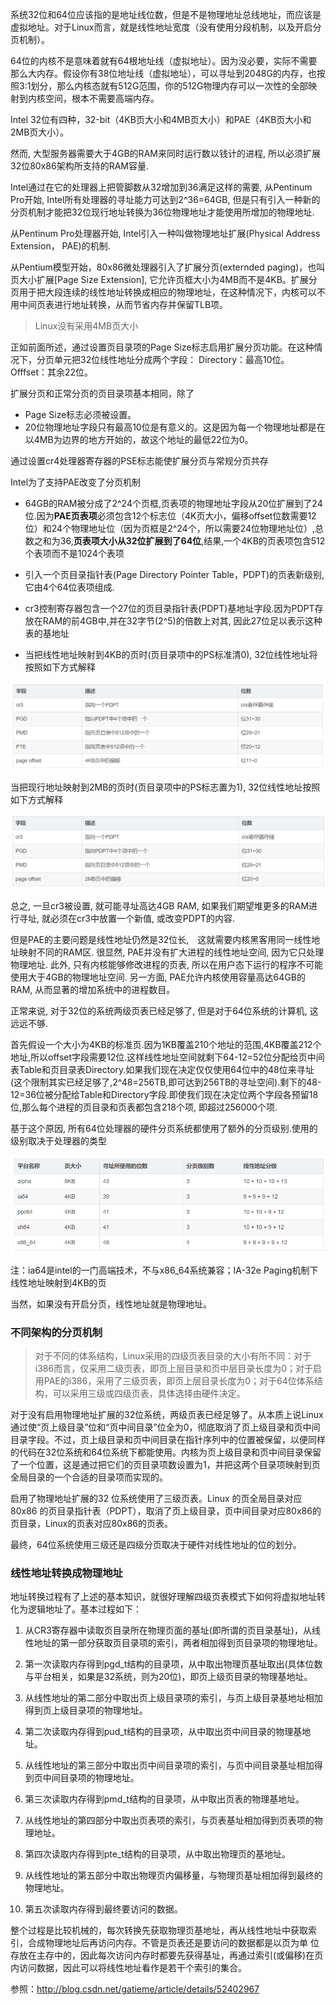 系统32位和64位应该指的是地址线位数，但是不是物理地址总线地址，而应该是虚拟地址。对于Linux而言，就是线性地址宽度（没有使用分段机制，以及开启分页机制）。

64位的内核不是意味着就有64根地址线（虚拟地址）。因为没必要，实际不需要那么大内存。假设你有38位地址线（虚拟地址），可以寻址到2048G的内存，也按照3:1划分，那么内核态就有512G范围，你的512G物理内存可以一次性的全部映射到内核空间，根本不需要高端内存。

Intel 32位有四种，32-bit（4KB页大小和4MB页大小）和PAE（4KB页大小和2MB页大小）。

然而, 大型服务器需要大于4GB的RAM来同时运行数以钱计的进程, 所以必须扩展32位80x86架构所支持的RAM容量.

Intel通过在它的处理器上把管脚数从32增加到36满足这样的需要, 从Pentinum Pro开始, Intel所有处理器的寻址能力可达到2\^36=64GB, 但是只有引入一种新的分页机制才能把32位现行地址转换为36位物理地址才能使用所增加的物理地址.

从Pentinum Pro处理器开始, Intel引入一种叫做物理地址扩展(Physical Address Extension， PAE)的机制.

从Pentium模型开始，80x86微处理器引入了扩展分页(externded paging)，也叫页大小扩展[Page Size Extension], 它允许页框大小为4MB而不是4KB。扩展分页用于把大段连续的线性地址转换成相应的物理地址，在这种情况下，内核可以不用中间页表进行地址转换，从而节省内存并保留TLB项。

> Linux没有采用4MB页大小

正如前面所述，通过设置页目录项的Page Size标志启用扩展分页功能。在这种情况下，分页单元把32位线性地址分成两个字段： 
Directory：最高10位。 
Offfset：其余22位。

扩展分页和正常分页的页目录项基本相同，除了 
- Page Size标志必须被设置。 
- 20位物理地址字段只有最高10位是有意义的。这是因为每一个物理地址都是在以4MB为边界的地方开始的，故这个地址的最低22位为0。

通过设置cr4处理器寄存器的PSE标志能使扩展分页与常规分页共存

Intel为了支持PAE改变了分页机制

- 64GB的RAM被分成了2\^24个页框,页表项的物理地址字段从20位扩展到了24位.因为**PAE页表项**必须包含12个标志位（4K页大小，偏移offset位数需要12位）和24个物理地址位（因为页框是2\^24个，所以需要24位物理地址位）,总数之和为36,**页表项大小从32位扩展到了64位**,结果,一个4KB的页表项包含512个表项而不是1024个表项

- 引入一个页目录指针表(Page Directory Pointer Table，PDPT)的页表新级别,它由4个64位表项组成.

- cr3控制寄存器包含一个27位的页目录指针表(PDPT)基地址字段.因为PDPT存放在RAM的前4GB中,并在32字节(2^5)的倍数上对其, 因此27位足以表示这种表的基地址

- 当把线性地址映射到4KB的页时(页目录项中的PS标准清0), 32位线性地址将按照如下方式解释

![config](images/6.png)

当把现行地址映射到2MB的页时(页目录项中的PS标志置为1), 32位线性地址按照如下方式解释

![config](images/7.png)

总之, 一旦cr3被设置, 就可能寻址高达4GB RAM, 如果我们期望堆更多的RAM进行寻址, 就必须在cr3中放置一个新值, 或改变PDPT的内容.

但是PAE的主要问题是线性地址仍然是32位长,　这就需要内核黑客用同一线性地址映射不同的RAM区. 很显然, PAE并没有扩大进程的线性地址空间, 因为它只处理物理地址. 此外, 只有内核能够修改进程的页表, 所以在用户态下运行的程序不可能使用大于4GB的物理地址空间. 另一方面, PAE允许内核使用容量高达64GB的RAM, 从而显著的增加系统中的进程数目。

正常来说, 对于32位的系统两级页表已经足够了, 但是对于64位系统的计算机, 这远远不够.

首先假设一个大小为4KB的标准页.因为1KB覆盖210个地址的范围,4KB覆盖212个地址,所以offset字段需要12位.这样线性地址空间就剩下64-12=52位分配给页中间表Table和页目录表Directory.如果我们现在决定仅仅使用64位中的48位来寻址(这个限制其实已经足够了,2^48=256TB,即可达到256TB的寻址空间).剩下的48-12=36位被分配给Table和Directory字段.即使我们现在决定位两个字段各预留18位,那么每个进程的页目录和页表都包含218个项, 即超过256000个项.

基于这个原因, 所有64位处理器的硬件分页系统都使用了额外的分页级别.使用的级别取决于处理器的类型

![config](images/5.png)

注：ia64是intel的一门高端技术，不与x86_64系统兼容；IA-32e Paging机制下线性地址映射到4KB的页

当然，如果没有开启分页，线性地址就是物理地址。

### 不同架构的分页机制

> 对于不同的体系结构，Linux采用的四级页表目录的大小有所不同：对于i386而言，仅采用二级页表，即页上层目录和页中层目录长度为0；对于启用PAE的i386，采用了三级页表，即页上层目录长度为0；对于64位体系结构，可以采用三级或四级页表，具体选择由硬件决定。

对于没有启用物理地址扩展的32位系统，两级页表已经足够了。从本质上说Linux通过使“页上级目录”位和“页中间目录”位全为0，彻底取消了页上级目录和页中间目录字段。不过，页上级目录和页中间目录在指针序列中的位置被保留，以便同样的代码在32位系统和64位系统下都能使用。内核为页上级目录和页中间目录保留了一个位置，这是通过把它们的页目录项数设置为1，并把这两个目录项映射到页全局目录的一个合适的目录项而实现的。

启用了物理地址扩展的32 位系统使用了三级页表。Linux 的页全局目录对应80x86 的页目录指针表（PDPT），取消了页上级目录，页中间目录对应80x86的页目录，Linux的页表对应80x86的页表。

最终，64位系统使用三级还是四级分页取决于硬件对线性地址的位的划分。

### 线性地址转换成物理地址

地址转换过程有了上述的基本知识，就很好理解四级页表模式下如何将虚拟地址转化为逻辑地址了。基本过程如下：

1. 从CR3寄存器中读取页目录所在物理页面的基址(即所谓的页目录基址)，从线性地址的第一部分获取页目录项的索引，两者相加得到页目录项的物理地址。

2. 第一次读取内存得到pgd_t结构的目录项，从中取出物理页基址取出(具体位数与平台相关，如果是32系统，则为20位)，即页上级页目录的物理基地址。

3. 从线性地址的第二部分中取出页上级目录项的索引，与页上级目录基地址相加得到页上级目录项的物理地址。

4. 第二次读取内存得到pud_t结构的目录项，从中取出页中间目录的物理基地址。

5. 从线性地址的第三部分中取出页中间目录项的索引，与页中间目录基址相加得到页中间目录项的物理地址。

6. 第三次读取内存得到pmd_t结构的目录项，从中取出页表的物理基地址。

7. 从线性地址的第四部分中取出页表项的索引，与页表基址相加得到页表项的物理地址。

8. 第四次读取内存得到pte_t结构的目录项，从中取出物理页的基地址。

9. 从线性地址的第五部分中取出物理页内偏移量，与物理页基址相加得到最终的物理地址。

10. 第五次读取内存得到最终要访问的数据。

整个过程是比较机械的，每次转换先获取物理页基地址，再从线性地址中获取索引，合成物理地址后再访问内存。不管是页表还是要访问的数据都是以页为单 位存放在主存中的，因此每次访问内存时都要先获得基址，再通过索引(或偏移)在页内访问数据，因此可以将线性地址看作是若干个索引的集合。

参照：http://blog.csdn.net/gatieme/article/details/52402967